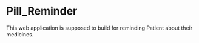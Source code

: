 # Pill_Reminder
This web application is supposed to build for reminding Patient about their medicines.

